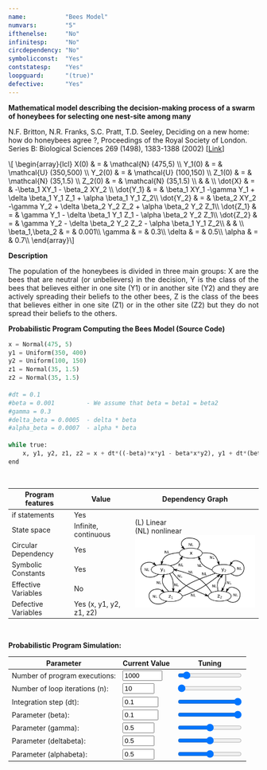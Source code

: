 ```yaml
---
name:           "Bees Model"
numvars:        "5"
ifthenelse:     "No"
infinitesp:     "No"
circdependency: "No"
symbolicconst:  "Yes"
contstatesp:    "Yes"
loopguard:      "(true)"
defective:      "Yes"
---
```


<b>Mathematical model describing the decision-making process of a swarm of honeybees for selecting one nest-site among many</b>

N.F. Britton, N.R. Franks, S.C. Pratt, T.D. Seeley, Deciding on a new home: how do honeybees agree ?, Proceedings of the Royal Society of London. Series B: Biological Sciences 269 (1498), 1383-1388 (2002)
    [<a href="https://royalsocietypublishing.org/doi/10.1098/rspb.2002.2001">Link</a>]
<p>
\[ \begin{array}{lcl}
X(0) & = & \mathcal{N} (475,5) \\
Y_1(0) & = & \mathcal{U} (350,500) \\
Y_2(0) & = & \mathcal{U} (100,150) \\
Z_1(0) & = & \mathcal{N} (35,1.5) \\
Z_2(0) & = & \mathcal{N} (35,1.5) \\
 &  &  \\
\dot{X} & = & -\beta_1 XY_1 - \beta_2 XY_2 \\
\dot{Y_1} & = & \beta_1 XY_1 -\gamma Y_1 + \delta \beta_1 Y_1 Z_1 + \alpha \beta_1 Y_1 Z_2\\
\dot{Y_2} & = & \beta_2 XY_2 -\gamma Y_2 + \delta \beta_2 Y_2 Z_2 + \alpha \beta_2 Y_2 Z_1\\
\dot{Z_1} & = & \gamma Y_1 - \delta \beta_1 Y_1 Z_1 - \alpha \beta_2 Y_2 Z_1\\
\dot{Z_2} & = & \gamma Y_2 - \delta \beta_2 Y_2 Z_2 - \alpha \beta_1 Y_1 Z_2\\
 &  &  \\
\beta_1,\beta_2 & = & 0.001\\
\gamma & = & 0.3\\
\delta & = & 0.5\\
\alpha & = & 0.7\\
\end{array}\] 
</p>

<b>Description</b>
<p align="justify">The population of the honeybees is divided in three main groups: X are the bees that 
are neutral (or unbelievers) in the decision, Y is the class of the bees that believes either
in one site (Y1) or in another site (Y2) and they are actively spreading their beliefs 
to the other bees, Z is the class of the bees that believes either
in one site (Z1) or in the other site (Z2) but they do not spread their beliefs 
to the others.</p>

<b>Probabilistic Program Computing the Bees Model (Source Code)</b>
```python
x = Normal(475, 5)
y1 = Uniform(350, 400)
y2 = Uniform(100, 150)
z1 = Normal(35, 1.5)
z2 = Normal(35, 1.5)

#dt = 0.1
#beta = 0.001         - We assume that beta = beta1 = beta2 
#gamma = 0.3
#delta_beta = 0.0005  - delta * beta
#alpha_beta = 0.0007  - alpha * beta 

while true:
    x, y1, y2, z1, z2 = x + dt*((-beta)*x*y1 - beta*x*y2), y1 + dt*(beta*x*y1 - gamma*y1 + delta_beta *y1*z1 + alpha_beta*y1*z2), y2 + dt*(beta*x*y2 - gamma*y2 + delta_beta*y2*z2 + alpha_beta*y2*z1), z1 + dt*(gamma*y1 - delta_beta*y1*z1 - alpha_beta*y2*z1), z2 + dt*(gamma*y2 - delta_beta*y2*z2 - alpha_beta*y1*z2)
end
```

<br>
<table>
    <thead>
        <tr>
            <th>Program features</th>
            <th>Value</th>
            <th>Dependency Graph</th>
        </tr>
    </thead>
    <tbody>
        <tr>
            <td>if statements</td>
            <td>Yes</td>
            <td rowspan=6>(L) Linear <br> (NL) nonlinear <br><img src="/assets/dep_graphs/bees.png" alt="Dependency Graph" style="width:400px;"/></td>
        </tr>
        <tr>
            <td>State space</td>
            <td>Infinite, continuous</td>
        </tr>
        <tr>
            <td>Circular Dependency</td>
            <td>Yes</td>
        </tr>
        <tr>
            <td>Symbolic Constants</td>
            <td>Yes</td>
        </tr>
        <tr>
            <td>Effective Variables</td>
            <td>No</td>
        </tr>
        <tr>
            <td>Defective Variables</td>
            <td>Yes (x, y1, y2, z1, z2)</td>
        </tr>
    </tbody>
</table>

<br>


<b>Probabilistic Program Simulation:</b>

| Parameter | Current Value | Tuning |
| --- | ----------- | ----------- |
| Number of program executions: | <input type="number" id="num_experiment_value" name="num_experiment_value" min="100" max="10000" step="100" value="1000" onchange="updateNumExp(this.value)"> | <input type="range" id="num_experiment" name="num_experiment" min="100" max="10000" step="100" value="1000" onchange="updateNumExp(this.value)"> |
| Number of loop iterations (n): | <input type="number" id="num_iteration_value" name="num_iteration_value" min="10" max="100" step="10" value="10" onchange="updateNumIter(this.value)">  | <input type="range" id="num_iteration" name="num_iteration" min="10" max="100" step="10" value="10" onchange="updateNumIter(this.value)"> |
| Integration step (dt): | <input type="number" id="integration_step" name="integration_step" min="0.01" max="0.1" step="0.01" value="0.1" onchange="updateIntegrationStep(this.value)"> | <input type="range" id="integration_step_slider" name="integration_step_slider" min="0.01" max="0.1" step="0.01" value="0.1" onchange="updateIntegrationStep(this.value)"> |
| Parameter (beta): | <input type="number" id="parameter_beta" name="parameter_beta" min="0.01" max="0.1" step="0.01" value="0.1" onchange="updateParameterBeta(this.value)"> | <input type="range" id="parameter_beta_slider" name="parameter_beta_slider" min="0.01" max="0.1" step="0.01" value="0.1" onchange="updateParameterBeta(this.value)"> |
| Parameter (gamma): | <input type="number" id="probability_value_b" name="probability_value_b" min="0" max="1" step="0.1" value="0.5" onchange="updateProbability_b(this.value)"> | <input type="range" id="probability_b" name="probability_b" min="0" max="1" step="0.1" value="0.5" onchange="updateProbability_b(this.value)"> |
| Parameter (deltabeta): | <input type="number" id="probability_value_b" name="probability_value_b" min="0" max="1" step="0.1" value="0.5" onchange="updateProbability_b(this.value)"> | <input type="range" id="probability_b" name="probability_b" min="0" max="1" step="0.1" value="0.5" onchange="updateProbability_b(this.value)"> |
| Parameter (alphabeta): | <input type="number" id="probability_value_b" name="probability_value_b" min="0" max="1" step="0.1" value="0.5" onchange="updateProbability_b(this.value)"> | <input type="range" id="probability_b" name="probability_b" min="0" max="1" step="0.1" value="0.5" onchange="updateProbability_b(this.value)"> |

